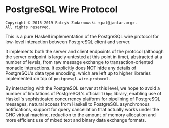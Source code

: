 PostgreSQL Wire Protocol
========================

    Copyright © 2015-2019 Patryk Zadarnowski «pat@jantar.org».
    All rights reserved.

This is a pure Haskell implementation of the PostgreSQL wire protocol for
low-level interaction between PostgreSQL client and server.

It implements both the server and client endpoints of the protocol (although
the server endpoint is largely untested at this point in time), abstracted at a
number of levels, from raw message exchange to transaction-oriented monadic
interactions. It explicitly does NOT hide any details of PostgreSQL's data type
encoding, which are left up to higher libraries implemented on top of
`postgresql-wire-protocol`.

By interacting with the PostgreSQL server at this level, we hope to avoid a
number of limitations of PostgreSQL's official `libpq` library, enabling use of
Haskell's sophisticated concurrency platform for pipelining of PostgreSQL
messages, natural access from Haskell to PostgreSQL asynchronous notifications,
support for query cancellation that actually works under the GHC virtual
machine, reduction to the amount of memory allocation and more efficient use of
mixed text and binary data exchange formats.
